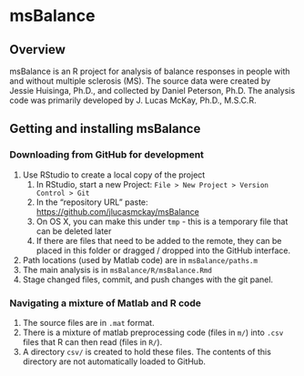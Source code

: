 
<!-- README.md is generated from README.Rmd. Please edit that file -->

# msBalance

## Overview

msBalance is an R project for analysis of balance responses in people
with and without multiple sclerosis (MS). The source data were created
by Jessie Huisinga, Ph.D., and collected by Daniel Peterson, Ph.D. The
analysis code was primarily developed by J. Lucas McKay, Ph.D., M.S.C.R.

## Getting and installing msBalance

### Downloading from GitHub for development

1.  Use RStudio to create a local copy of the project
    1.  In RStudio, start a new Project: `File > New Project > Version
        Control > Git`
    2.  In the “repository URL” paste:
        <https://github.com/jlucasmckay/msBalance>
    3.  On OS X, you can make this under `tmp` - this is a temporary
        file that can be deleted later
    4.  If there are files that need to be added to the remote, they can
        be placed in this folder or dragged / dropped into the GitHub
        interface.
2.  Path locations (used by Matlab code) are in `msBalance/paths.m`
3.  The main analysis is in `msBalance/R/msBalance.Rmd`
4.  Stage changed files, commit, and push changes with the git panel.

### Navigating a mixture of Matlab and R code

1.  The source files are in `.mat` format.
2.  There is a mixture of matlab preprocessing code (files in `m/`) into
    `.csv` files that R can then read (files in `R/`).
3.  A directory `csv/` is created to hold these files. The contents of
    this directory are not automatically loaded to GitHub.
